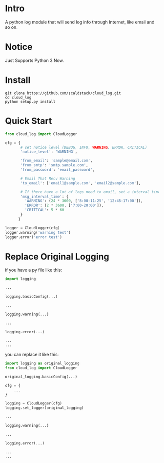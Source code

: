 # Intro

A python log module that will send log info through Internet, like email and so on.

# Notice
Just Supports Python 3 Now.

# Install

```git
git clone https://github.com/scaldstack/cloud_log.git
cd cloud_log
python setup.py install
```

# Quick Start

```python
from cloud_log import CloudLogger

cfg = {
       # set notice level (DEBUG, INFO, WARNING, ERROR, CRITICAL)
       'notice_level': 'WARNING',

       'from_email': 'sample@email.com',
       'from_smtp': 'smtp.sample.com',
       'from_password': 'email_password',

       # Email That Recv Warning
       'to_email': ['email1@sample.com', 'email2@sample.com'],

       # If there have a lot of logs need to email, set a interval time and allow time, for will not be identification spam or disturb you when you sleep.
       'msg_interval_time': {
         'WARNING': (24 * 3600, ['8:00-11:25', '12:45-17:00']),
         'ERROR': (2 * 3600, ['7:00-20:00']),
         'CRITICAL': 5 * 60
       }
      }

logger = CloudLogger(cfg)
logger.warning('warning test')
logger.error('error test')
```

# Replace Original Logging

if you have a py file like this:
```python
import logging

...

logging.basicConfig(...)

...

logging.warning(...)

...

logging.error(...)

...
...
```
you can replace it like this:

```python
import logging as original_logging
from cloud_log import CloudLogger

original_logging.basicConfig(...)

cfg = {
    ...
}

logging = CloudLogger(cfg)
logging.set_logger(original_logging)

...

logging.warning(...)

...

logging.error(...)

...
...
```
